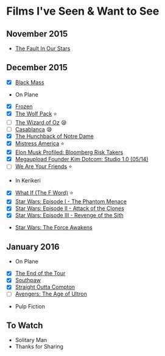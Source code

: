 # Films I've Seen & Want to See

## November 2015

- [The Fault In Our Stars](http://www.imdb.com/title/tt2582846/)

## December 2015

- [x] [Black Mass](http://www.imdb.com/title/tt1355683/)

- On Plane
 - [x] [Frozen](http://www.imdb.com/title/tt2294629/)
 - [x] [The Wolf Pack](http://www.imdb.com/title/tt2415458/) :star:
 - [ ] [The Wizard of Oz](http://www.imdb.com/title/tt0032138/) :sleepy:
 - [ ] [Casablanca](http://www.imdb.com/title/tt0034583/) :sleepy:
 - [x] [The Hunchback of Notre Dame](http://www.imdb.com/title/tt0116583/)
 - [x] [Mistress America](http://www.imdb.com/title/tt2872462) :star:
 - [x] [Elon Musk Profiled: Bloomberg Risk Takers](http://www.bloomberg.com/video/risk-takers)
 - [x] [Megaupload Founder Kim Dotcom: Studio 1.0 (05/14)](http://www.bloomberg.com/news/videos/2015-05-14/megaupload-founder-kim-dotcom-studio-1-0-05-14-)
 - [ ] [We Are Your Friends](http://www.imdb.com/title/tt3787590/) :star:

- In Kerikeri
 - [x] [What If (The F Word)](http://www.imdb.com/title/tt1486834/) :star:
 - [x] [Star Wars: Episode I - The Phantom Menace](http://www.imdb.com/title/tt0120915/)
 - [x] [Star Wars: Episode II - Attack of the Clones](http://www.imdb.com/title/tt0121765)
 - [x] [Star Wars: Episode III - Revenge of the Sith](http://www.imdb.com/title/tt0121766)

- [Star Wars: The Force Awakens](http://www.imdb.com/title/tt2488496)

## January 2016

- On Plane
 - [x] [The End of the Tour](http://www.imdb.com/title/tt3416744/)
 - [x] [Southpaw](http://www.imdb.com/title/tt1798684/)
 - [x] [Straight Outta Compton](http://www.imdb.com/title/tt1398426/)
 - [ ] [Avengers: The Age of Ultron](http://www.imdb.com/title/tt2395427/)

- Pulp Fiction

## To Watch
- Solitary Man
- Thanks for Sharing
